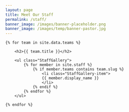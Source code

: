 ```yaml
---
layout: page
title: Meet Our Staff
permalink: /staff/
banner_image: /images/banner-placeholder.png
banner_image: /images/temp/banner-pastor.jpg
---
```


<div class="Container">
    
    {% for team in site.data.teams %}
    
        <h2>{{ team.title }}</h2>
        
        <ul class="StaffGallery">
            {% for member in site.staff %}
                {% if member.teams contains team.slug %}
                    <li class="StaffGallery-item">
                    {{ member.display_name }}
                    </li>
                {% endif %}
            {% endfor %}
        </ul>
    
    {% endfor %}

</div>